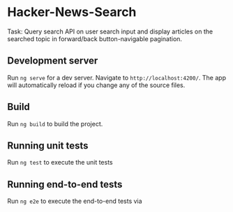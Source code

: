 # Hacker-News-Search

Task: Query search API on user search input and display articles on the searched
topic in forward/back button-navigable pagination.

## Development server

Run `ng serve` for a dev server. Navigate to `http://localhost:4200/`. The app will automatically reload if you change any of the source files.

## Build

Run `ng build` to build the project. 

## Running unit tests

Run `ng test` to execute the unit tests 

## Running end-to-end tests

Run `ng e2e` to execute the end-to-end tests via 

